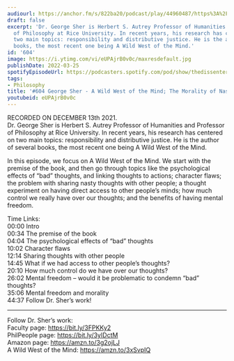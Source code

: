 ```yaml
---
audiourl: https://anchor.fm/s/822ba20/podcast/play/44960487/https%3A%2F%2Fd3ctxlq1ktw2nl.cloudfront.net%2Fstaging%2F2021-11-16%2F7f2cb001-9ce0-4a64-3379-47e15a304325.m4a
draft: false
excerpt: 'Dr. George Sher is Herbert S. Autrey Professor of Humanities and Professor
  of Philosophy at Rice University. In recent years, his research has centered on
  two main topics: responsibility and distributive justice. He is the author of several
  books, the most recent one being A Wild West of the Mind.'
id: '604'
image: https://i.ytimg.com/vi/eUPAjrB0v0c/maxresdefault.jpg
publishDate: 2022-03-25
spotifyEpisodeUrl: https://podcasters.spotify.com/pod/show/thedissenter/episodes/604-George-Sher---A-Wild-West-of-the-Mind-The-Morality-of-Nasty-Thoughts-e1bqj97
tags:
- Philosophy
title: '#604 George Sher - A Wild West of the Mind; The Morality of Nasty Thoughts'
youtubeid: eUPAjrB0v0c
---
```

<div class="timelinks">

RECORDED ON DECEMBER 13th 2021.  
Dr. George Sher is Herbert S. Autrey Professor of Humanities and Professor of Philosophy at Rice University. In recent years, his research has centered on two main topics: responsibility and distributive justice. He is the author of several books, the most recent one being A Wild West of the Mind.

In this episode, we focus on A Wild West of the Mind. We start with the premise of the book, and then go through topics like the psychological effects of “bad” thoughts, and linking thoughts to actions; character flaws; the problem with sharing nasty thoughts with other people; a thought experiment on having direct access to other people’s minds; how much control we really have over our thoughts; and the benefits of having mental freedom.

Time Links:  
<time>00:00</time> Intro  
<time>00:34</time> The premise of the book  
<time>04:04</time> The psychological effects of “bad” thoughts  
<time>10:02</time> Character flaws  
<time>12:14</time> Sharing thoughts with other people  
<time>14:45</time> What if we had access to other people’s thoughts?  
<time>20:10</time> How much control do we have over our thoughts?  
<time>26:02</time> Mental freedom – would it be problematic to condemn “bad” thoughts?  
<time>35:06</time> Mental freedom and morality  
<time>44:37</time> Follow Dr. Sher’s work!

---

Follow Dr. Sher’s work:  
Faculty page: https://bit.ly/3FPKKy2  
PhilPeople page: https://bit.ly/3yIDctM  
Amazon page: https://amzn.to/3g2ojLJ  
A Wild West of the Mind: https://amzn.to/3xSvpIQ
</div>

